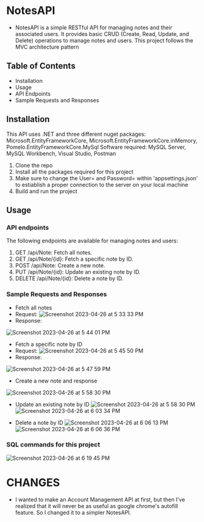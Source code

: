 # NotesAPI
- NotesAPI is a simple RESTful API for managing notes and their associated users. It provides basic CRUD (Create, Read, Update, and Delete) operations to manage notes and users. This project follows the MVC architecture pattern

## Table of Contents
- Installation
- Usage
- API Endpoints
- Sample Requests and Responses

## Installation
This API uses .NET and three different nuget packages:
Microsoft.EntityFrameworkCore,
Microsoft.EntityFrameworkCore.inMemory,
Pomelo.EntityFrameworkCore.MySql
Software required: MySQL Server, MySQL Workbench, Visual Studio, Postman
1. Clone the repo
2. Install all the packages required for this project
3. Make sure to change the User= and Password= within 'appsettings.json' to estiablish a proper connection to the server on your local machine
4. Build and run the project

## Usage
### API endpoints
The following endpoints are available for managing notes and users:
1. GET /api/Note: Fetch all notes.
2. GET /api/Note/{id}: Fetch a specific note by ID.
3. POST /api/Note: Create a new note.
4. PUT /api/Note/{id}: Update an existing note by ID.
5. DELETE /api/Note/{id}: Delete a note by ID.

### Sample Requests and Responses
- Fetch all notes
- Request:
![Screenshot 2023-04-26 at 5 33 33 PM](https://user-images.githubusercontent.com/49046183/234708503-f5050010-78ed-4653-8931-4e4350c45f70.png)
- Response:

![Screenshot 2023-04-26 at 5 44 01 PM](https://user-images.githubusercontent.com/49046183/234709677-3a774969-4dd6-4fef-925e-b3dd139a4c8c.png)

- Fetch a specific note by ID
- Request:
![Screenshot 2023-04-26 at 5 45 50 PM](https://user-images.githubusercontent.com/49046183/234709972-c773b002-d346-473c-b66a-d37519507fd6.png)
- Response:

![Screenshot 2023-04-26 at 5 47 59 PM](https://user-images.githubusercontent.com/49046183/234710372-87c48717-e933-461e-afd0-08f3e5e042ad.png)

- Create a new note and response

![Screenshot 2023-04-26 at 5 58 30 PM](https://user-images.githubusercontent.com/49046183/234712445-23396e87-ede3-4345-b4ac-0a2e8e5bd224.png)

- Update an existing note by ID
![Screenshot 2023-04-26 at 5 58 30 PM](https://user-images.githubusercontent.com/49046183/234713185-36e588f1-8ba7-47ab-9ce6-54a194c14a38.png)
![Screenshot 2023-04-26 at 6 03 34 PM](https://user-images.githubusercontent.com/49046183/234713320-bddb3b1a-893e-4bb1-bdae-e3c1615450d1.png)

- Delete a note by ID
![Screenshot 2023-04-26 at 6 06 13 PM](https://user-images.githubusercontent.com/49046183/234713644-0fd9c75a-a190-4a08-a430-3cdb79cb3dde.png)
![Screenshot 2023-04-26 at 6 06 36 PM](https://user-images.githubusercontent.com/49046183/234713685-2d88a40a-6b51-4ef2-8a94-e237381ad739.png)

### SQL commands for this project
![Screenshot 2023-04-26 at 6 19 45 PM](https://user-images.githubusercontent.com/49046183/234715347-cb80c352-0377-4c3d-a810-bf9ac141152d.png)

# CHANGES
- I wanted to make an Account Management API at first, but then I've realized that it will never be as useful as google chrome's autofill feature. So I changed it to a simpler NotesAPI.

